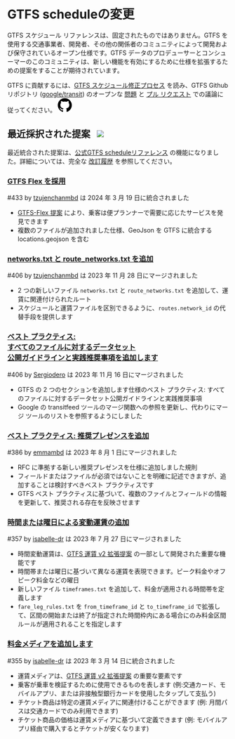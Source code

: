# GTFS scheduleの変更

GTFS スケジュール リファレンスは、固定されたものではありません。GTFS を使用する交通事業者、開発者、その他の関係者のコミュニティによって開発および保守されているオープン仕様です。GTFS データのプロデューサーとコンシューマーのこのコミュニティは、新しい機能を有効にするために仕様を拡張するための提案をすることが期待されています。

GTFS に貢献するには、[GTFS スケジュール修正プロセス](../../../../community/governance/gtfs_schedule_amendment_process) を読み、GTFS Github リポジトリ (<a href="https://github.com/google/transit" target="_blank">google/transit</a>) のオープンな <a href="https://github.com/google/transit/issues" target="_blank">問題</a> と <a href="https://github.com/google/transit/pulls" target="_blank">プル リクエスト</a> での議論に従ってください。 ![](../../../assets/mark-github.svg)

<!-- <div class="row">
    <div class="active-container">
        <h3 class="title"><a class="no-icon" href="https://github.com/google/transit/pull/303" target="_blank">Add trip-to-trip transfers with in-seat option</a></h3>
        <p class="maintainer">#303 opened on Jan 26, 2022 by <a class="no-icon" href="https://github.com/gcamp" target="_blank">gcamp</a></p>
    </div>
</div>
<div class="row"></div> -->

<!-- <div class="row no-active">
    <div class="no-active-container">
        <h3 class="title">There are currently no active proposals for GTFS Schedule.</h3>
        <p class="prompt">Have a proposal? &ensp;➜&ensp; Open a <a href="https://github.com/google/transit/pulls" target="_blank">pull request</a>.</p>
    </div>
</div>
<div class="row"></div> -->

## 最近採択された提案 &ensp;<img src="../../../../assets/pr-merged.svg" style="height:1em;"/>

最近統合された提案は、[公式GTFS scheduleリファレンス](../../reference) の機能になりました。詳細については、完全な [改訂履歴](../revision_history) を参照してください。

<div class="row">
<div class="leftcontainer">
<h3 class="title"><a href="https://github.com/google/transit/pull/433" class="no-icon" target="_blank">GTFS Flex を採用</a></h3>
<p class="maintainer">#433 by <a href="https://github.com/tzujenchanmbd" class="no-icon" target="_blank">tzujenchanmbd</a> は 2024 年 3 月 19 日に統合されました</p>
</div>
<div class="featurelist">
<ul>
<li><a href="../../../../community/extensions/flex" class="no-icon" target="_blank">GTFS-Flex 提案</a> により、乗客は便プランナーで需要に応じたサービスを発見できます</li>
<li>複数のファイルが追加されました仕様、GeoJson を GTFS に統合する locations.geojson を含む </li>
</ul>
</div>
</div>

<div class="row">
<div class="leftcontainer">
<h3 class="title"><a href="https://github.com/google/transit/pull/405" class="no-icon" target="_blank">networks.txt と route_networks.txt を追加</a></h3>
<p class="maintainer">#406 by <a href="https://github.com/tzujenchanmbd" class="no-icon" target="_blank">tzujenchanmbd</a> は 2023 年 11 月 28 日にマージされました</p>
</div>
<div class="featurelist">
<ul>
<li>2 つの新しいファイル <code>networks.txt</code> と <code>route_networks.txt</code> を追加して、運賃に関連付けられたルート</li>
<li>スケジュールと運賃ファイルを区別できるように、<code>routes.network_id</code> の代替手段を提供します</li>
</ul>
</div>
</div>

<div class="row">
<div class="leftcontainer">
<h3 class="title"><a href="https://github.com/google/transit/pull/406" class="no-icon" target="_blank">ベスト プラクティス: <br>すべてのファイルに対するデータセット<br>公開ガイドラインと実践推奨事項を追加します</a></h3>
<p class="maintainer">#406 by <a href="https://github.com/Sergiodero" class="no-icon" target="_blank">Sergiodero</a> は 2023 年 11 月 16 日にマージされました</p>
</div>
<div class="featurelist">
<ul>
<li>GTFS の 2 つのセクションを追加します仕様のベスト プラクティス: すべてのファイルに対するデータセット公開ガイドラインと実践推奨事項</li>
<li>Google の transitfeed ツールのマージ関数への参照を更新し、代わりにマージ ツールのリストを参照するようにしました</li>
</ul>
</div>
</div>

<div class="row">
<div class="leftcontainer">
<h3 class="title"><a href="https://github.com/google/transit/pull/386" class="no-icon" target="_blank">ベスト プラクティス: 推奨プレゼンスを追加</a></h3>
<p class="maintainer">#386 by <a href="https://github.com/emmambd" class="no-icon" target="_blank">emmambd</a> は 2023 年 8 月 1 日にマージされました</p>
</div>
<div class="featurelist">
<ul>
<li>RFC に準拠する新しい推奨プレゼンスを仕様に追加しました規則</li>
<li>フィールドまたはファイルが必須ではないことを明確に記述できますが、追加することは検討すべきベスト プラクティスです</li>
<li>GTFS ベスト プラクティスに基づいて、複数のファイルとフィールドの情報を更新して、推奨される存在を反映させます</li>
</ul>
</div>
</div>

<div class="row">
<div class="leftcontainer">
<h3 class="title"><a href="https://github.com/google/transit/pull/357" class="no-icon" target="_blank">時間または曜日による変動運賃の追加</a></h3>
<p class="maintainer">#357 by <a href="https://github.com/isabelle-dr" class="no-icon" target="_blank">isabelle-dr</a> は 2023 年 7 月 27 日にマージされました</p>
</div>
<div class="featurelist">
<ul>
<li>時間変動運賃は、<a href="../../../../community/extensions/fares-v2">GTFS 運賃 v2 拡張提案</a> の一部として開発された重要な機能です</li>
<li>時間帯または曜日に基づいて異なる運賃を表現できます。ピーク料金やオフピーク料金などの曜日</li>
<li>新しいファイル <code>timeframes.txt</code> を追加して、料金が適用される時間帯を定義します</li>
<li><code>fare_leg_rules.txt</code> を <code>from_timeframe_id</code> と <code>to_timeframe_id</code> で拡張して、区間の開始または終了が指定された時間枠内にある場合にのみ料金区間ルールが適用されることを指定します</li>
</ul>
</div>
</div>

<div class="row">
<div class="leftcontainer">
<h3 class="title"><a href="https://github.com/google/transit/pull/355" class="no-icon" target="_blank">料金メディアを追加します</a></h3>
<p class="maintainer">#355 by <a href="https://github.com/isabelle-dr" class="no-icon" target="_blank">isabelle-dr</a> は 2023 年 3 月 14 日に統合されました</p>
</div>
<div class="featurelist">
<ul>
<li>運賃メディアは、<a href="../../../../community/extensions/fares-v2">GTFS 運賃 v2 拡張提案</a> の重要な要素です</li>
<li>乗客が乗車を検証するために使用できるものを表します (例:交通カード、モバイルアプリ、または非接触型銀行カードを使用したタップして支払う)</li>
<li>チケット商品は特定の運賃メディアに関連付けることができます (例: 月間パスは交通カードでのみ利用できます)</li>
<li>チケット商品の価格は運賃メディアに基づいて定義できます (例: モバイルアプリ経由で購入するとチケットが安くなります)</li>
</ul>
</div>
</div>

<div class="row"></div>